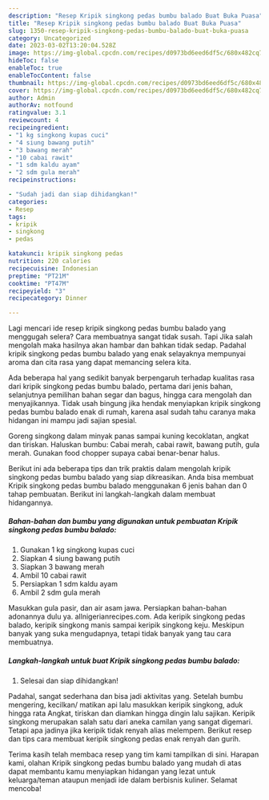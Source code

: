 ```yaml
---
description: "Resep Kripik singkong pedas bumbu balado Buat Buka Puasa"
title: "Resep Kripik singkong pedas bumbu balado Buat Buka Puasa"
slug: 1350-resep-kripik-singkong-pedas-bumbu-balado-buat-buka-puasa
category: Uncategorized
date: 2023-03-02T13:20:04.528Z
image: https://img-global.cpcdn.com/recipes/d0973bd6eed6df5c/680x482cq70/kripik-singkong-pedas-bumbu-balado-foto-resep-utama.jpg
hideToc: false
enableToc: true
enableTocContent: false
thumbnail: https://img-global.cpcdn.com/recipes/d0973bd6eed6df5c/680x482cq70/kripik-singkong-pedas-bumbu-balado-foto-resep-utama.jpg
cover: https://img-global.cpcdn.com/recipes/d0973bd6eed6df5c/680x482cq70/kripik-singkong-pedas-bumbu-balado-foto-resep-utama.jpg
author: Admin
authorAv: notfound
ratingvalue: 3.1
reviewcount: 4
recipeingredient:
- "1 kg singkong kupas cuci"
- "4 siung bawang putih"
- "3 bawang merah"
- "10 cabai rawit"
- "1 sdm kaldu ayam"
- "2 sdm gula merah"
recipeinstructions:

- "Sudah jadi dan siap dihidangkan!"
categories:
- Resep
tags:
- kripik
- singkong
- pedas

katakunci: kripik singkong pedas 
nutrition: 220 calories
recipecuisine: Indonesian
preptime: "PT21M"
cooktime: "PT47M"
recipeyield: "3"
recipecategory: Dinner

---
```



Lagi mencari ide resep kripik singkong pedas bumbu balado yang menggugah selera? Cara membuatnya sangat tidak susah. Tapi Jika salah mengolah maka hasilnya akan hambar dan bahkan tidak sedap. Padahal kripik singkong pedas bumbu balado yang enak selayaknya mempunyai aroma dan cita rasa yang dapat memancing selera kita.


Ada beberapa hal yang sedikit banyak berpengaruh terhadap kualitas rasa dari kripik singkong pedas bumbu balado, pertama dari jenis bahan, selanjutnya pemilihan bahan segar dan bagus, hingga cara mengolah dan menyajikannya. Tidak usah bingung jika hendak menyiapkan kripik singkong pedas bumbu balado enak di rumah, karena asal sudah tahu caranya maka hidangan ini mampu jadi sajian spesial.

Goreng singkong dalam minyak panas sampai kuning kecoklatan, angkat dan tiriskan. Haluskan bumbu: Cabai merah, cabai rawit, bawang putih, gula merah. Gunakan food chopper supaya cabai benar-benar halus.


Berikut ini ada beberapa tips dan trik praktis dalam mengolah kripik singkong pedas bumbu balado yang siap dikreasikan. Anda bisa membuat Kripik singkong pedas bumbu balado menggunakan 6 jenis bahan dan 0 tahap pembuatan. Berikut ini langkah-langkah dalam membuat hidangannya.

<!--inarticleads1-->

##### Bahan-bahan dan bumbu yang digunakan untuk pembuatan Kripik singkong pedas bumbu balado:

1. Gunakan 1 kg singkong kupas cuci
1. Siapkan 4 siung bawang putih
1. Siapkan 3 bawang merah
1. Ambil 10 cabai rawit
1. Persiapkan 1 sdm kaldu ayam
1. Ambil 2 sdm gula merah


Masukkan gula pasir, dan air asam jawa. Persiapkan bahan-bahan adonannya dulu ya. allnigerianrecipes.com. Ada keripik singkong pedas balado, keripik singkong manis sampai keripik singkong keju. Meskipun banyak yang suka mengudapnya, tetapi tidak banyak yang tau cara membuatnya. 

<!--inarticleads2-->

##### Langkah-langkah untuk buat Kripik singkong pedas bumbu balado:


1. Selesai dan siap dihidangkan!

Padahal, sangat sederhana dan bisa jadi aktivitas yang. Setelah bumbu mengering, kecilkan/ matikan api lalu masukkan keripik singkong, aduk hingga rata Angkat, tiriskan dan diamkan hingga dingin lalu sajikan. Keripik singkong merupakan salah satu dari aneka camilan yang sangat digemari. Tetapi apa jadinya jika keripik tidak renyah alias melempem. Berikut resep dan tips cara membuat keripik singkong pedas enak renyah dan gurih. 

Terima kasih telah membaca resep yang tim kami tampilkan di sini. Harapan kami, olahan Kripik singkong pedas bumbu balado yang mudah di atas dapat membantu kamu menyiapkan hidangan yang lezat untuk keluarga/teman ataupun menjadi ide dalam berbisnis kuliner. Selamat mencoba!
